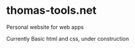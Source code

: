 # thomas-tools.net
Personal website for web apps 

Currently Basic html and css, under construction

